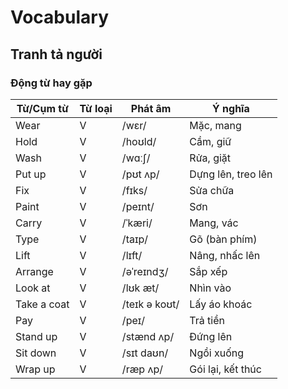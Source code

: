 # Vocabulary

## Tranh tả người

### Động từ hay gặp


| Từ/Cụm từ     | Từ loại | Phát âm       | Ý nghĩa                 |
|---------------|---------|---------------|-------------------------|
| Wear          | V       | /wɛr/         | Mặc, mang                |
| Hold          | V       | /hoʊld/       | Cầm, giữ                 |
| Wash          | V       | /wɑːʃ/        | Rửa, giặt                |
| Put up        | V       | /pʊt ʌp/      | Dựng lên, treo lên       |
| Fix           | V       | /fɪks/        | Sửa chữa                 |
| Paint         | V       | /peɪnt/       | Sơn                     |
| Carry         | V       | /ˈkæri/       | Mang, vác                |
| Type          | V       | /taɪp/        | Gõ (bàn phím)            |
| Lift          | V       | /lɪft/        | Nâng, nhấc lên           |
| Arrange       | V       | /əˈreɪndʒ/    | Sắp xếp                  |
| Look at       | V       | /lʊk æt/      | Nhìn vào                 |
| Take a coat   | V       | /teɪk ə koʊt/ | Lấy áo khoác             |
| Pay           | V       | /peɪ/         | Trả tiền                 |
| Stand up      | V       | /stænd ʌp/    | Đứng lên                 |
| Sit down      | V       | /sɪt daʊn/    | Ngồi xuống               |
| Wrap up       | V       | /ræp ʌp/      | Gói lại, kết thúc         |
